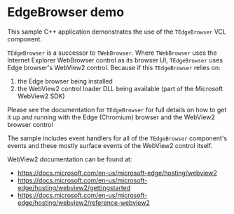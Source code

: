 EdgeBrowser demo
================

This sample C++ application demonstrates the use of the `TEdgeBrowser` VCL component.

`TEdgeBrowser` is a successor to `TWebBrowser`. Where `TWebBrowser` uses the Internet Explorer WebBrowser control as its browser UI, `TEdgeBrowser` uses Edge browser's WebView2 control. Because if this `TEdgeBrowser` relies on:

1.  the Edge browser being installed
2.  the WebView2 control loader DLL being available (part of the Microsoft WebView2 SDK)

Please see the documentation for `TEdgeBrowser` for full details on how to get it up and running with the Edge (Chromium) browser and the WebView2 browser control

The sample includes event handlers for all of the `TEdgeBrowser` component's events and these mostly surface events of the WebView2 control itself.

WebView2 documentation can be found at:

*   https://docs.microsoft.com/en-us/microsoft-edge/hosting/webview2
*   https://docs.microsoft.com/en-us/microsoft-edge/hosting/webview2/gettingstarted
*   https://docs.microsoft.com/en-us/microsoft-edge/hosting/webview2/reference-webview2